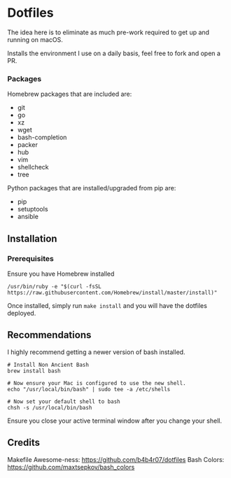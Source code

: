 # Dotfiles

The idea here is to eliminate as much pre-work required to get up and running on macOS.

Installs the environment I use on a daily basis, feel free to fork and open a PR.

### Packages

Homebrew packages that are included are:

  * git
  * go
  * xz
  * wget
  * bash-completion
  * packer
  * hub
  * vim
  * shellcheck
  * tree

Python packages that are installed/upgraded from pip are:

  * pip
  * setuptools
  * ansible

## Installation

### Prerequisites

Ensure you have Homebrew installed

```
/usr/bin/ruby -e "$(curl -fsSL https://raw.githubusercontent.com/Homebrew/install/master/install)"
```

Once installed, simply run `make install` and you will have the dotfiles deployed.

## Recommendations

I highly recommend getting a newer version of bash installed.

```
# Install Non Ancient Bash
brew install bash

# Now ensure your Mac is configured to use the new shell.
echo "/usr/local/bin/bash" | sudo tee -a /etc/shells

# Now set your default shell to bash
chsh -s /usr/local/bin/bash
```

Ensure you close your active terminal window after you change your shell.

## Credits

Makefile Awesome-ness: https://github.com/b4b4r07/dotfiles
Bash Colors: https://github.com/maxtsepkov/bash_colors
